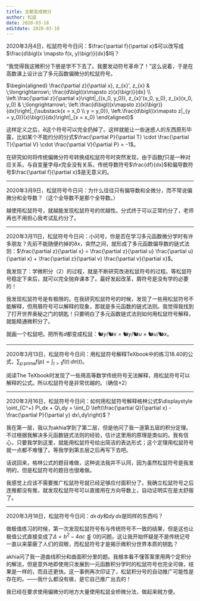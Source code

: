 ```yaml
---
title: 全都变成微分
author: 松鼠
date: 2020-03-18
editdate: 2020-03-18
---
```


2020年3月4日，松鼠符号今日问：$\frac{\partial f}{\partial x}$可以改写成$\frac{d\bigl(x \mapsto f(x, y)\bigr)}{dx}$吗？

“我觉得我这微积分下册是学不下去了。我要发动符号革命了！”这么说着，于是在高数课上设计出了多元函数偏微分的松鼠符号。

$\begin{aligned}
\frac{\partial z}{\partial x},
z_{x}',
z_{x}
& \;\longrightarrow\;
\frac{d\bigl((x\mapsto z)(x)\bigr)}{dx}
\\
\left.\frac{\partial z}{\partial x}\right|_{(x_0, y_0)},
z_{x}'(x_0, y_0),
z_{x}(x_0, y_0)
& \;\longrightarrow\;
\left.\frac{d\bigl((x\mapsto z)(x)\bigr)}{dx}\right|_{\substack{x = x_0 \\ y = y_0}},
\left.\frac{d\bigl((x\mapsto z|_{y = y_0})(x)\bigr)}{dx}\right|_{x = x_0}
\end{aligned}$

这样定义之后，∂这个符号可以完全扔掉了。这样就能让一些迷惑人的东西原形毕露，比如某个不能约分的分式$\frac{\partial P}{\partial T} \cdot \frac{\partial T}{\partial V} \cdot \frac{\partial V}{\partial P} = -1$。

在研究如何将传统偏微分符号转换成松鼠符号时突然发现，由于函数*f*只是一种对应关系，与自变量字母*x*完全没有关系，传统导数符号$\frac{df}{dx}$和偏导数符号$\frac{\partial f}{\partial x}$是无意义的。

---

2020年3月9日，松鼠符号今日问：为什么往往只有偏导数和全微分，而不常说偏微分和全导数？（这个全导数不是那个全导数。）

越使用松鼠符号，就越能发现松鼠符号的优越性。分式终于可以正常约分了，老师再也不用担心我考试乱约分了。

---

2020年3月11日，松鼠符号今日问：小问号，你是否在学习多元函数微分学时有许多朋友？先前不能随便约掉的∂*x*，突然之间，就形成了多元函数偏导数的链式法则：$\frac{\partial z}{\partial x} = \frac{\partial z}{\partial u} \frac{\partial u}{\partial x} + \frac{\partial z}{\partial v} \frac{\partial v}{\partial x}$。

我发现了：学微积分（2）的过程，就是不断研究改进松鼠符号的过程。等松鼠符号稳定下来后，就可以完全抛弃课本了。最好发起改革，屑符号是没有学的必要的！

我发现松鼠符号是有极限的。在我研究松鼠符号的时候，发现了一些用松鼠符号不能解释，但用屑符号可以解释的现象，那就是多元函数的链式法则。我觉得我找到了打开世界奥秘之门的钥匙！只要明白了多元函数链式法则如何用松鼠符号解释，就能精通微积分了。

就画一个松鼠吧。把所有*d*都变成松鼠：🐿️*y*/🐿️*x* =️ 🐿️*y*/🐿️*u* × 🐿️*u*/️🐿️*x*。

---

2020年3月13日，松鼠符号今日问：用松鼠符号解释TeXbook中的练习18.40的公式，$\displaystyle \sum_{p\;\text{prime}} f(p) = \int_{t > 1} f(t)\,d\pi(t)$。

阅读The TeXbook时发现了一些用高等数学传统符号无法解释，用松鼠符号可以解释的公式。所以松鼠符号是非常优越的。（确信×2）

---

2020年3月16日，松鼠符号今日问：如何用松鼠符号解释格林公式$\displaystyle \oint_{C^+} P\,dx + Q\,dy = \iint_D \left(\frac{\partial Q}{\partial x} - \frac{\partial P}{\partial y} dx\,dy\right)$？

我在第一层，我以为akhia学到了第二层，但是他问了我一道第五层的积分定理。不过根据我解决多元函数链式法则的经验，估计这里用的原理是类似的。我有信心，只要我学到这里，就能用松鼠符号给出简洁的表达形式；这个定理用松鼠符号就一点都不难懂了。等我学到第五层之后再写下去吧。

话说回来，格林公式的题目难做，这种说法我并不认同，因为虽然松鼠符号是我发明的，但是松鼠符号的题目也很难做。

我感觉上应该不需要推广松鼠符号就已经足够应付面积分了。我确立松鼠符号之后连推都没有推，就发现松鼠符号可以直接用在方向导数上，自动证明实在是太舒服了。

---

2020年3月18日，松鼠符号今日问：*dx dy*和*dy dx*是同样的东西吗？

做极值练习的时候，第一次发现松鼠符号有与传统符号不一致的结果，但是这也让极值公式直接变成了$\Delta = b^2 - 4ac \lesseqqgtr 0$的问题。这让我开始怀疑是不是传统记号一直以来蒙蔽了人们的双眼，而松鼠符号才是揭示微积分世界本质的钥匙？

akhia问了我一道曲线积分和曲面积分里的题。我根本看不懂答案里用两个定积分的解法，但是意外地即使用只发展到一元函数积分学时的松鼠符号也完全可做，结果是一样的，而且还更快。这一事例再次印证了，松鼠积分号的自动推广可能性是存在的。——我什么都没有做，是它自己推广出去的！

我已经在要求使用偏微分的地方大量使用松鼠全桥微分法，做起来贼方便。
